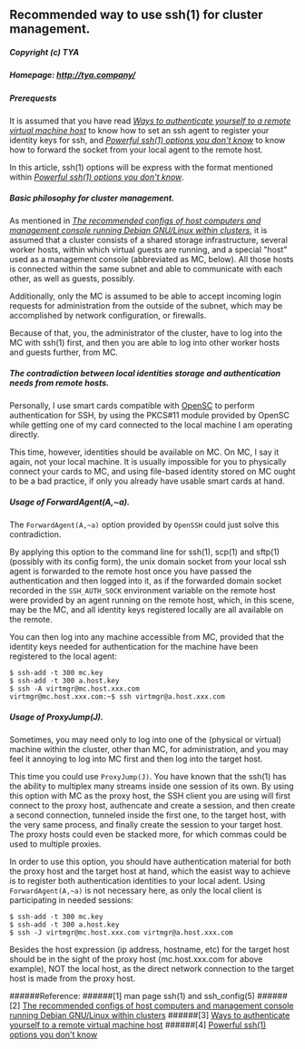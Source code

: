 ## Recommended way to use ssh(1) for cluster management.
##### Copyright (c) TYA
##### Homepage: http://tya.company/

##### Prerequests

It is assumed that you have read _[Ways to authenticate yourself to a remote virtual machine host](./auth_to_remote_virtual_host.md)_ to know how to set an ssh agent to register your identity keys for ssh, and _[Powerful ssh(1) options you don't know](./powerful-ssh-options-you-dont-know.md)_ to know how to forward the socket from your local agent to the remote host.

In this article, ssh(1) options will be express with the format mentioned within _[Powerful ssh(1) options you don't know](./powerful-ssh-options-you-dont-know.md)_.

##### Basic philosophy for cluster management.

As mentioned in _[The recommended configs of host computers and management console running Debian GNU/Linux within clusters](./recommended_cluster_config.md)_, it is assumed that a cluster consists of a shared storage infrastructure, several worker hosts, within which virtual guests are running, and a special "host" used as a management console (abbreviated as MC, below). All those hosts is connected within the same subnet and able to communicate with each other, as well as guests, possibly. 

Additionally, only the MC is assumed to be able to accept incoming login requests for administration from the outside of the subnet, which may be accomplished by network configuration, or firewalls.

Because of that, you, the administrator of the cluster, have to log into the MC with ssh(1) first, and then you are able to log into other worker hosts and guests further, from MC.

##### The contradiction between local identities storage and authentication needs from remote hosts.

Personally, I use smart cards compatible with [OpenSC](https://github.com/OpenSC/OpenSC) to perform authentication for SSH, by using the PKCS#11 module provided by OpenSC while getting one of my card connected to the local machine I am operating directly. 

This time, however, identities should be available on MC. On MC, I say it again, not your local machine. It is usually impossible for you to physically connect your cards to MC, and using file-based identity stored on MC ought to be a bad practice, if only you already have usable smart cards at hand.

##### Usage of ForwardAgent(A,~a).

The `ForwardAgent(A,~a)` option provided by `OpenSSH` could just solve this contradiction. 

By applying this option to the command line for ssh(1), scp(1) and sftp(1) (possibly with its config form), the unix domain socket from your local ssh agent is forwarded to the remote host once you have passed the authentication and then logged into it, as if the forwarded domain socket recorded in the `SSH_AUTH_SOCK` environment variable on the remote host were provided by an agent running on the remote host, which, in this scene, may be the MC, and all identity keys registered locally are all available on the remote. 

You can then log into any machine accessible from MC, provided that the identity keys needed for authentication for the machine have been registered to the local agent:

	$ ssh-add -t 300 mc.key
	$ ssh-add -t 300 a.host.key
	$ ssh -A virtmgr@mc.host.xxx.com
	virtmgr@mc.host.xxx.com:~$ ssh virtmgr@a.host.xxx.com

##### Usage of ProxyJump(J).

Sometimes, you may need only to log into one of the (physical or virtual) machine within the cluster, other than MC, for administration, and you may feel it annoying to log into MC first and then log into the target host.

This time you could use `ProxyJump(J)`. You have known that the ssh(1) has the ability to multiplex many streams inside one session of its own. By using this option with MC as the proxy host, the SSH client you are using will first connect to the proxy host, authencate and create a session, and then create a second connection, tunneled inside the first one, to the target host, with the very same process, and finally create the session to your target host. The proxy hosts could even be stacked more, for which commas could be used to multiple proxies.

In order to use this option, you should have authentication material for both the proxy host and the target host at hand, which the easist way to achieve is to register both authentication identities to your local adent. Using `ForwardAgent(A,~a)` is not necessary here, as only the local client is participating in needed sessions:

	$ ssh-add -t 300 mc.key
	$ ssh-add -t 300 a.host.key
	$ ssh -J virtmgr@mc.host.xxx.com virtmgr@a.host.xxx.com

Besides the host expression (ip address, hostname, etc) for the target host should be in the sight of the proxy host (mc.host.xxx.com for above example), NOT the local host, as the direct network connection to the target host is made from the proxy host.

######Reference: 
######[1] man page ssh(1) and ssh_config(5)
######[2] [The recommended configs of host computers and management console running Debian GNU/Linux within clusters](./recommended_cluster_config.md)
######[3] [Ways to authenticate yourself to a remote virtual machine host](./auth_to_remote_virtual_host.md)
######[4] [Powerful ssh(1) options you don't know](./powerful-ssh-options-you-dont-know.md)
